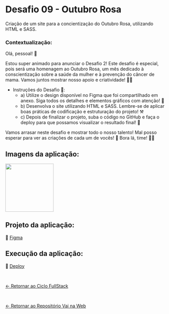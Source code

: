 # Desafio 09 - Outubro Rosa

Criação de um site para a concientização do Outubro Rosa, utilizando HTML  e SASS.

### Contextualização:

Olá, pessoal! 🌟

Estou super animado para anunciar o Desafio 2! Este desafio é especial, pois será uma homenagem ao Outubro Rosa, um mês dedicado à conscientização sobre a saúde da mulher e à prevenção do câncer de mama. Vamos juntos mostrar nosso apoio e criatividade! 💪💕

- Instruções do Desafio 📝:
  - a) Utilize o design disponível no Figma que foi compartilhado em anexo. Siga todos os detalhes e elementos gráficos com atenção!  🧐
  - b) Desenvolva o site utilizando HTML  e SASS. Lembre-se de aplicar boas práticas de codificação e estruturação do projeto!  ⚒️
  - c) Depois de finalizar o projeto, suba o código no GitHub e faça o deploy para que possamos visualizar o resultado final!  🤩

Vamos arrasar neste desafio e mostrar todo o nosso talento! Mal posso esperar para ver as criações de cada um de vocês! 🌟
Bora lá, time! 💪💖

## Imagens da aplicação:

<div align="left">
 <img src="https://i.imgur.com/vmm328v.png" height="150" />
</div>

## Projeto da aplicação:

📌 [Figma](https://www.figma.com/design/73JPvGnI8sacsMtnHDrC1C/Desafio-2-Empower-(Copy)?node-id=0-1&p=f&t=JtK73rCzT9nhrSuJ-0)

## Execução da aplicação:

📌 [Deploy](https://vai-na-web-outubro-rosa.vercel.app/)

 <br>
 
[<- Retornar ao Ciclo FullStack](https://github.com/GilvanPOliveira/VaiNaWeb/tree/main/CicloFullStack)

  <br>
  
[<- Retornar ao Repositório Vai na Web](https://github.com/GilvanPOliveira/VaiNaWeb)
